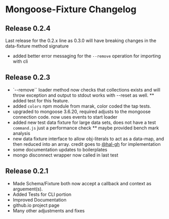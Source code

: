 # Mongoose-Fixture Changelog


## Release 0.2.4

Last release for the 0.2.x line as 0.3.0 will have breaking changes in the data-fixture method signature

 * added better error messaging for the `--remove` operation for importing with cli

## Release 0.2.3

 * `--remove`` loader method now checks that collections exists and will throw exception and output to stdout works with --reset as well.
 ** added test for this feature.
 * added `colors` npm module from marak, color coded the tap tests.
 * upgraded to mongoose 3.6.20, required adjusts to the mongoose connection code. now uses events to start loader
 * added new test data fixture for large data sets, does not have a test `command.js` just a performance check
 ** maybe provided bench mark analysis
 * new data fixture interface to allow obj-literals to act as a data-map, and then reduced into an array. credit goes to [@hal-gh](https://github.com/hal-gh) for implementation
 * some documentation updates to boilerplates
 * mongo disconnect wrapper now called in last test

## Release 0.2.1

 * Made Schema/Fixture both now accept a callback and context as arguement(s).
 * Added Tests for CLI portion
 * Improved Documentation
 * github.io project page
 * Many other adjustments and fixes


